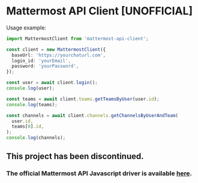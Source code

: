 # Mattermost API Client [UNOFFICIAL]

Usage example:

```ts
import MattermostClient from 'mattermost-api-client';

const client = new MattermostClient({
  baseUrl: 'https://yourchaturl.com',
  login_id: 'yourEmail',
  password: 'yourPassword',
});

const user = await client.login();
console.log(user);

const teams = await client.teams.getTeamsByUser(user.id);
console.log(teams);

const channels = await client.channels.getChannelsByUserAndTeam(
  user.id,
  teams[0].id,
);
console.log(channels);
```

## This project has been discontinued.

### The official Mattermost API Javascript driver is available [here](https://www.npmjs.com/package/@mattermost/client).
